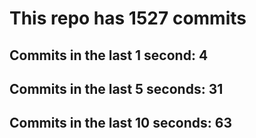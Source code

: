 # This repo has 1527 commits

## Commits in the last 1 second: 4
## Commits in the last 5 seconds: 31
## Commits in the last 10 seconds: 63
